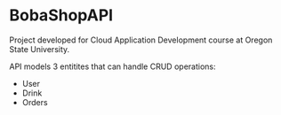 # BobaShopAPI
Project developed for Cloud Application Development course at Oregon State University.

API models 3 entitites that can handle CRUD operations:
- User
- Drink
- Orders
